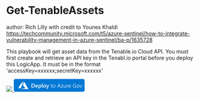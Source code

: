 # Get-TenableAssets
author: Rich Lilly with credit to Younes Khaldi https://techcommunity.microsoft.com/t5/azure-sentinel/how-to-integrate-vulnerability-management-in-azure-sentinel/ba-p/1635728

This playbook will get asset data from the Tenable.io Cloud API. You must first create and retrieve an API key in the Tenabl.io portal before you deploy this LogicApp. It must be in the format 'accessKey=xxxxxx;secretKey=xxxxxx'

<a href="https://portal.azure.com/#create/Microsoft.Template/uri/https%3A%2F%2Fraw.githubusercontent.com%2Frichlilly2004%2FAzure-Sentinel%2Fmaster%2FPlaybooks%2FGet-TenableAssets%2Fazuredeploy.json" target="_blank">
    <img src="https://aka.ms/deploytoazurebutton""/>
</a>
<a href="https://portal.azure.us/#create/Microsoft.Template/uri/https%3A%2F%2Fraw.githubusercontent.com%2Frichlilly2004%2FAzure-Sentinel%2Fmaster%2FPlaybooks%2FGet-TenableAssets%2Fazuredeploy.json" target="_blank">
<img src="https://raw.githubusercontent.com/Azure/azure-quickstart-templates/master/1-CONTRIBUTION-GUIDE/images/deploytoazuregov.png"/>
</a>